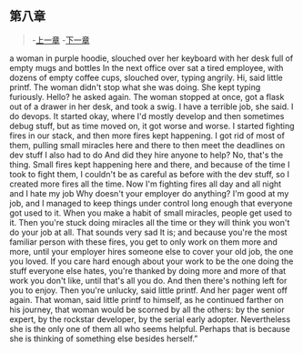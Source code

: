 ## 第八章

> -[上一章](http://codingpy.com/article/story-of-little-printf-chapter7/)
> -[下一章](http://codingpy.com/article/story-of-little-printf-chapter9/)

a woman in purple hoodie, slouched over her keyboard with her desk full of empty mugs and bottles
In the next office over sat a tired employee, with dozens of empty coffee cups, slouched over, typing angrily.
Hi, said little printf.
The woman didn't stop what she was doing. She kept typing furiously.
Hello? he asked again.
The woman stopped at once, got a flask out of a drawer in her desk, and took a swig.
I have a terrible job, she said. I do devops. It started okay, where I'd mostly develop and then sometimes debug stuff, but as time moved on, it got worse and worse. I started fighting fires in our stack, and then more fires kept happening. I got rid of most of them, pulling small miracles here and there to then meet the deadlines on dev stuff I also had to do
And did they hire anyone to help?
No, that's the thing. Small fires kept happening here and there, and because of the time I took to fight them, I couldn't be as careful as before with the dev stuff, so I created more fires all the time. Now I'm fighting fires all day and all night and I hate my job
Why doesn't your employer do anything?
I'm good at my job, and I managed to keep things under control long enough that everyone got used to it. When you make a habit of small miracles, people get used to it. Then you're stuck doing miracles all the time or they will think you won't do your job at all.
That sounds very sad
It is; and because you're the most familiar person with these fires, you get to only work on them more and more, until your employer hires someone else to cover your old job, the one you loved. If you care hard enough about your work to be the one doing the stuff everyone else hates, you're thanked by doing more and more of that work you don't like, until that's all you do. And then there's nothing left for you to enjoy.
Then you're unlucky, said little printf.
And her pager went off again.
That woman, said little printf to himself, as he continued farther on his journey, that woman would be scorned by all the others: by the senior expert, by the rockstar developer, by the serial early adopter. Nevertheless she is the only one of them all who seems helpful. Perhaps that is because she is thinking of something else besides herself.”